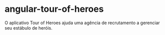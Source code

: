 # angular-tour-of-heroes
O aplicativo Tour of Heroes ajuda uma agência de recrutamento a gerenciar seu estábulo de heróis.

